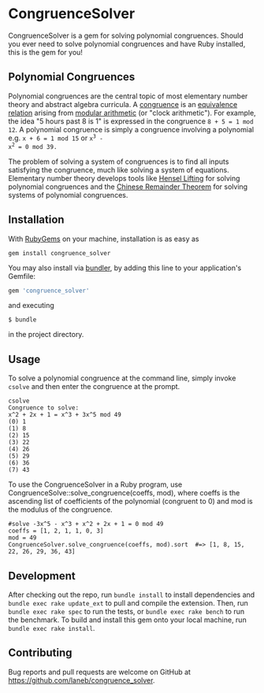 # CongruenceSolver

CongruenceSolver is a gem for solving polynomial congruences. Should you ever need to solve polynomial congruences and have Ruby installed, this is the gem for you!

## Polynomial Congruences

Polynomial congruences are the central topic of most elementary number theory and abstract algebra curricula. A [congruence](https://en.wikipedia.org/wiki/Modular_equation) is an [equivalence relation](https://en.wikipedia.org/wiki/Equivalence_relation) arising from [modular arithmetic](https://en.wikipedia.org/wiki/Modular_arithmetic) (or "clock arithmetic"). For example, the idea "5 hours past 8 is 1" is expressed in the congruence <code>8 + 5 = 1 mod 12</code>. A polynomial congruence is simply a congruence involving a polynomial e.g. <code>x + 6 = 1 mod 15</code> or <code>x<sup>3</sup> - x<sup>2</sup> = 0 mod 39.</code>

The problem of solving a system of congruences is to find all inputs satisfying the congruence, much like solving a system of equations. Elementary number theory develops tools like [Hensel Lifting](https://en.wikipedia.org/wiki/Hensel%27s_lemma#Hensel_Lifting) for solving polynomial congruences and the [Chinese Remainder Theorem](https://en.wikipedia.org/wiki/Chinese_remainder_theorem) for solving systems of polynomial congruences.

## Installation

With [RubyGems](https://rubygems.org/) on your machine, installation is as easy as 
```shell
gem install congruence_solver
```

You may also install via [bundler](http://bundler.io/), by adding this line to your application's Gemfile:

```ruby
gem 'congruence_solver'
```

and executing

```shell
$ bundle
```

in the project directory.

## Usage

To solve a polynomial congruence at the command line, simply invoke `csolve` and then enter the congruence at the prompt. 

```
csolve
Congruence to solve:
x^2 + 2x + 1 = x^3 + 3x^5 mod 49
(0) 1
(1) 8
(2) 15
(3) 22
(4) 26
(5) 29
(6) 36
(7) 43
```

To use the CongruenceSolver in a Ruby program, use CongruenceSolve::solve_congruence(coeffs, mod), where coeffs is the ascending list of coefficients of the polynomial (congruent to 0) and mod is the modulus of the congruence.

```
#solve -3x^5 - x^3 + x^2 + 2x + 1 = 0 mod 49
coeffs = [1, 2, 1, 1, 0, 3]
mod = 49
CongruenceSolver.solve_congruence(coeffs, mod).sort  #=> [1, 8, 15, 22, 26, 29, 36, 43]
``` 

## Development

After checking out the repo, run `bundle install` to install dependencies and `bundle exec rake update_ext` to pull and compile the extension. Then, run `bundle exec rake spec` to run the tests, or `bundle exec rake bench` to run the benchmark. To build and install this gem onto your local machine, run `bundle exec rake install`.

## Contributing

Bug reports and pull requests are welcome on GitHub at https://github.com/laneb/congruence_solver.

